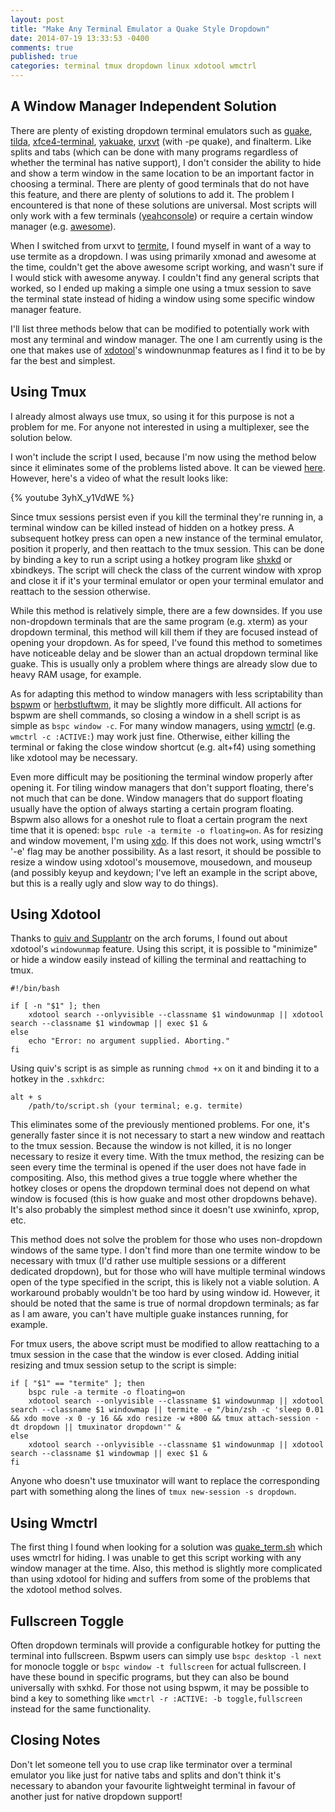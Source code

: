 ```yaml
---
layout: post
title: "Make Any Terminal Emulator a Quake Style Dropdown"
date: 2014-07-19 13:33:53 -0400
comments: true
published: true
categories: terminal tmux dropdown linux xdotool wmctrl
---
```

## A Window Manager Independent Solution
There are plenty of existing dropdown terminal emulators such as [guake](https://github.com/Guake/guake), [tilda](http://tilda.sourceforge.net/tildadoc.php), [xfce4-terminal](http://docs.xfce.org/apps/terminal/dropdown), [yakuake](http://yakuake.kde.org/), [urxvt](http://software.schmorp.de/pkg/rxvt-unicode.html) (with -pe quake), and finalterm. Like splits and tabs (which can be done with many programs regardless of whether the terminal has native support), I don't consider the ability to hide and show a term window in the same location to be an important factor in choosing a terminal. There are plenty of good terminals that do not have this feature, and there are plenty of solutions to add it. The problem I encountered is that none of these solutions are universal. Most scripts will only work with a few terminals ([yeahconsole](http://phrat.de/yeahtools.html)) or require a certain window manager (e.g. [awesome](http://awesome.naquadah.org/wiki/Drop-down_terminal)).

When I switched from urxvt to [termite](https://github.com/thestinger/termite), I found myself in want of a way to use termite as a dropdown. I was using primarily xmonad and awesome at the time, couldn't get the above awesome script working, and wasn't sure if I would stick with awesome anyway. I couldn't find any general scripts that worked, so I ended up making a simple one using a tmux session to save the terminal state instead of hiding a window using some specific window manager feature.

I'll list three methods below that can be modified to potentially work with most any terminal and window manager. The one I am currently using is the one that makes use of [xdotool](http://www.semicomplete.com/projects/xdotool/)'s windownunmap features as I find it to be by far the best and simplest.

## Using Tmux
I already almost always use tmux, so using it for this purpose is not a problem for me. For anyone not interested in using a multiplexer, see the solution below. 

I won't include the script I used, because I'm now using the method below since it eliminates some of the problems listed above. It can be viewed [here](https://github.com/angelic-sedition/dotfiles/blob/master/not_in_use/bin/my_dropdown.sh). However, here's a video of what the result looks like:

{% youtube 3yhX_y1VdWE %}

Since tmux sessions persist even if you kill the terminal they're running in, a terminal window can be killed instead of hidden on a hotkey press. A subsequent hotkey press can open a new instance of the terminal emulator, position it properly, and then reattach to the tmux session. This can be done by binding a key to run a script using a hotkey program like [shxkd](https://github.com/baskerville/sxhkd) or xbindkeys. The script will check the class of the current window with xprop and close it if it's your terminal emulator or open your terminal emulator and reattach to the session otherwise.

While this method is relatively simple, there are a few downsides. If you use non-dropdown terminals that are the same program (e.g. xterm) as your dropdown terminal, this method will kill them if they are focused instead of opening your dropdown. As for speed, I've found this method to sometimes have noticeable delay and be slower than an actual dropdown terminal like guake. This is usually only a problem where things are already slow due to heavy RAM usage, for example.

As for adapting this method to window managers with less scriptability than [bspwm](https://github.com/baskerville/bspwm) or [herbstluftwm](http://herbstluftwm.org/), it may be slightly more difficult. All actions for bspwm are shell commands, so closing a window in a shell script is as simple as `bspc window -c`. For many window managers, using [wmctrl](http://tomas.styblo.name/wmctrl/) (e.g. `wmctrl -c :ACTIVE:`) may work just fine. Otherwise, either killing the terminal or faking the close window shortcut (e.g. alt+f4) using something like xdotool may be necessary. 

Even more difficult may be positioning the terminal window properly after opening it. For tiling window managers that don't support floating, there's not much that can be done. Window managers that do support floating usually have the option of always starting a certain program floating. Bspwm also allows for a oneshot rule to float a certain program the next time that it is opened: `bspc rule -a termite -o floating=on`. As for resizing and window movement, I'm using [xdo](https://github.com/baskerville/xdo). If this does not work, using wmctrl's '-e' flag may be another possibility. As a last resort, it should be possible to resize a window using xdotool's mousemove, mousedown, and mouseup (and possibly keyup and keydown; I've left an example in the script above, but this is a really ugly and slow way to do things).

## Using Xdotool
Thanks to [quiv and Supplantr](https://bbs.archlinux.org/viewtopic.php?pid=1436909#p1436909) on the arch forums, I found out about xdotool's `windowunmap` feature. Using this script, it is possible to "minimize" or hide a window easily instead of killing the terminal and reattaching to tmux.

```
#!/bin/bash

if [ -n "$1" ]; then
    xdotool search --onlyvisible --classname $1 windowunmap || xdotool search --classname $1 windowmap || exec $1 &
else
    echo "Error: no argument supplied. Aborting."
fi
```

Using quiv's script is as simple as running `chmod +x` on it and binding it to a hotkey in the `.sxhkdrc`:
```
alt + s
	/path/to/script.sh (your terminal; e.g. termite)
```

This eliminates some of the previously mentioned problems. For one, it's generally faster since it is not necessary to start a new window and reattach to the tmux session. Because the window is not killed, it is no longer necessary to resize it every time. With the tmux method, the resizing can be seen every time the terminal is opened if the user does not have fade in compositing. Also, this method gives a true toggle where whether the hotkey closes or opens the dropdown terminal does not depend on what window is focused (this is how guake and most other dropdowns behave). It's also probably the simplest method since it doesn't use xwininfo, xprop, etc.

This method does not solve the problem for those who uses non-dropdown windows of the same type. I don't find more than one termite window to be necessary with tmux (I'd rather use multiple sessions or a different dedicated dropdown), but for those who will have multiple terminal windows open of the type specified in the script, this is likely not a viable solution. A workaround probably wouldn't be too hard by using window id. However, it should be noted that the same is true of normal dropdown terminals; as far as I am aware, you can't have multiple guake instances running, for example.

For tmux users, the above script must be modified to allow reattaching to a tmux session in the case that the window is ever closed. Adding initial resizing and tmux session setup to the script is simple:
```
if [ "$1" == "termite" ]; then
	bspc rule -a termite -o floating=on
	xdotool search --onlyvisible --classname $1 windowunmap || xdotool search --classname $1 windowmap || termite -e "/bin/zsh -c 'sleep 0.01 && xdo move -x 0 -y 16 && xdo resize -w +800 && tmux attach-session -dt dropdown || tmuxinator dropdown'" &
else
	xdotool search --onlyvisible --classname $1 windowunmap || xdotool search --classname $1 windowmap || exec $1 &
fi
```
Anyone who doesn't use tmuxinator will want to replace the corresponding part with something along the lines of `tmux new-session -s dropdown`.

## Using Wmctrl
The first thing I found when looking for a solution was [quake_term.sh](https://github.com/jw013/quake_term/blob/master/quake_term.sh) which uses wmctrl for hiding. I was unable to get this script working with any window manager at the time. Also, this method is slightly more complicated than using xdotool for hiding and suffers from some of the problems that the xdotool method solves.

## Fullscreen Toggle
Often dropdown terminals will provide a configurable hotkey for putting the terminal into fullscreen. Bspwm users can simply use `bspc desktop -l next` for monocle toggle or `bspc window -t fullscreen` for actual fullscreen. I have these bound in specific programs, but they can also be bound universally with sxhkd. For those not using bspwm, it may be possible to bind a key to something like `wmctrl -r :ACTIVE: -b toggle,fullscreen` instead for the same functionality.

## Closing Notes
Don't let someone tell you to use crap like terminator over a terminal emulator you like just for native tabs and splits and don't think it's necessary to abandon your favourite lightweight terminal in favour of another just for native dropdown support!
